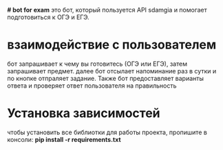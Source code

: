 **# bot for exam**
это бот, который пользуется API sdamgia и помогает подготовиться к ОГЭ и ЕГЭ.

# взаимодействие с  пользователем
бот запрашивает к чему вы готовитесь (ОГЭ или ЕГЭ), затем запрашивает предмет.
далее бот отсылает напоминание раз в сутки и по кнопке отпраляет задание. 
Также бот предоставляет варианты ответа и проверяет ответ пользователя на правильность
# Установка зависимостей
чтобы установить все библиотки для работы проекта, пропишите в консоли: **pip install -r requirements.txt**
